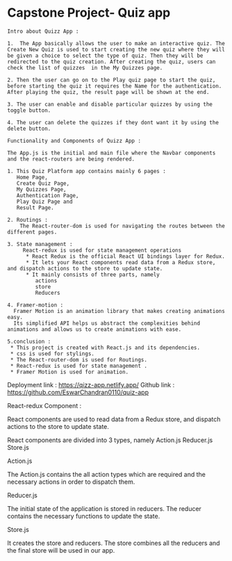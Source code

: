 # Capstone Project- Quiz app

    Intro about Quizz App :

    1.  The App basically allows the user to make an interactive quiz. The Create New Quiz is used to start creating the new quiz where they will be given a choice to select the type of quiz. Then they will be redirected to the quiz creation. After creating the quiz, users can check the list of quizzes  in the My Quizzes page.

    2. Then the user can go on to the Play quiz page to start the quiz, before starting the quiz it requires the Name for the authentication. After playing the quiz, the result page will be shown at the end.

    3. The user can enable and disable particular quizzes by using the toggle button.

    4. The user can delete the quizzes if they dont want it by using the delete button.

    Functionality and Components of Quizz App :

    The App.js is the initial and main file where the Navbar components and the react-routers are being rendered.

    1. This Quiz Platform app contains mainly 6 pages :
       Home Page,
       Create Quiz Page,
       My Quizzes Page,
       Authentication Page,
       Play Quiz Page and
       Result Page.

    2. Routings :
        The React-router-dom is used for navigating the routes between the different pages.

    3. State management :
         React-redux is used for state management operations
          * React Redux is the official React UI bindings layer for Redux.
          * It lets your React components read data from a Redux store, and dispatch actions to the store to update state.
          * It mainly consists of three parts, namely
             actions
             store
             Reducers

    4. Framer-motion :
      Framer Motion is an animation library that makes creating animations easy.
      Its simplified API helps us abstract the complexities behind animations and allows us to create animations with ease.

    5.conclusion :
     * This project is created with React.js and its dependencies.
     * css is used for stylings.
     * The React-router-dom is used for Routings.
     * React-redux is used for state management .
     * Framer Motion is used for animation.

Deployment link : https://qizz-app.netlify.app/
Github link : https://github.com/EswarChandran0110/quiz-app

React-redux Component :

React components are used to read data from a Redux store, and dispatch actions to the store to update state.

React components are divided into 3 types, namely
Action.js
Reducer.js
Store.js

Action.js

The Action.js contains the all action types which are required and the necessary actions in order to dispatch them.

Reducer.js

The initial state of the application is stored in reducers.
The reducer contains the necessary functions to update the state.

Store.js

It creates the store and reducers.
The store combines all the reducers and the final store will be used in our app.
